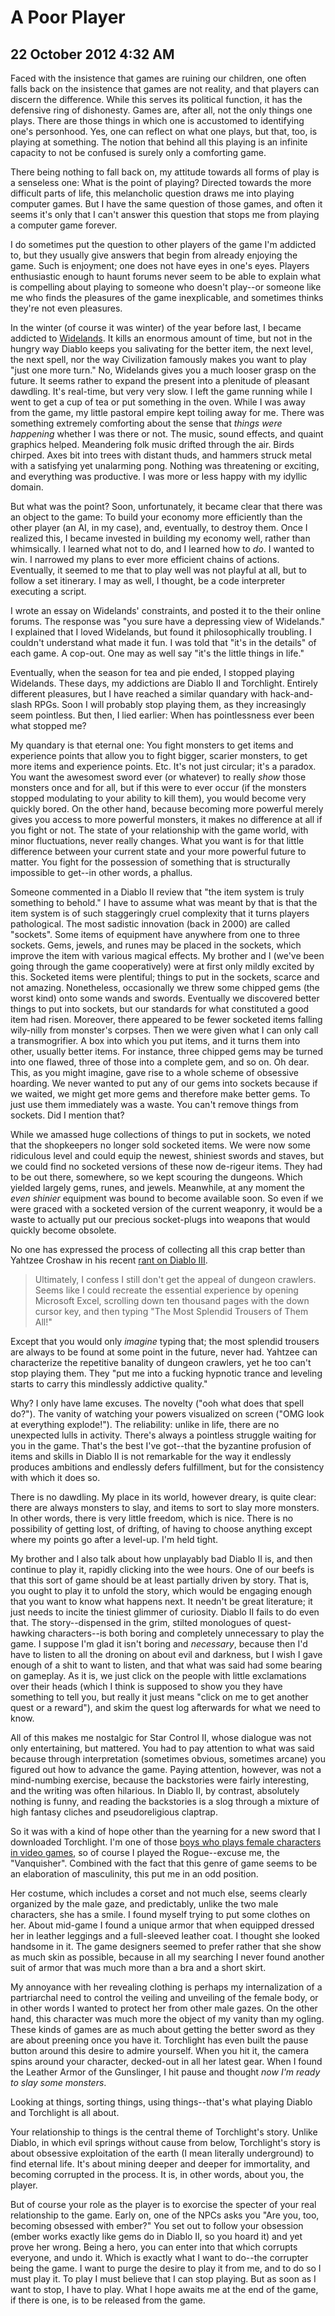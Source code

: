 # A Poor Player
## 22 October 2012 4:32 AM

Faced with the insistence that games are ruining our children, one often falls back on the insistence that games are not reality, and that players can discern the difference. While this serves its political function, it has the defensive ring of dishonesty. Games are, after all, not the only things one plays. There are those things in which one is accustomed to identifying one's personhood. Yes, one can reflect on what one plays, but that, too, is playing at something. The notion that behind all this playing is an infinite capacity to not be confused is surely only a comforting game.

There being nothing to fall back on, my attitude towards all forms of play is a senseless one: What is the point of playing? Directed towards the more difficult parts of life, this melancholic question draws me into playing computer games. But I have the same question of those games, and often it seems it's only that I can't answer this question that stops me from playing a computer game forever.

I do sometimes put the question to other players of the game I'm addicted to, but they usually give answers that begin from already enjoying the game. Such is enjoyment; one does not have eyes in one's eyes. Players enthusiastic enough to haunt forums never seem to be able to explain what is compelling about playing to someone who doesn't play--or someone like me who finds the pleasures of the game inexplicable, and sometimes thinks they're not even pleasures.

In the winter (of course it was winter) of the year before last, I became addicted to [Widelands][1]. It kills an enormous amount of time, but not in the hungry way Diablo keeps you salivating for the better item, the next level, the next spell, nor the way Civilization famously makes you want to play "just one more turn." No, Widelands gives you a much looser grasp on the future. It seems rather to expand the present into a plenitude of pleasant dawdling. It's real-time, but very very slow. I left the game running while I went to get a cup of tea or put something in the oven. While I was away from the game, my little pastoral empire kept toiling away for me. There was something extremely comforting about the sense that _things were happening_ whether I was there or not. The music, sound effects, and quaint graphics helped. Meandering folk music drifted through the air. Birds chirped. Axes bit into trees with distant thuds, and hammers struck metal with a satisfying yet unalarming pong. Nothing was threatening or exciting, and everything was productive. I was more or less happy with my idyllic domain.

But what was the point? Soon, unfortunately, it became clear that there was an object to the game: To build your economy more efficiently than the other player (an AI, in my case), and, eventually, to destroy them. Once I realized this, I became invested in building my economy well, rather than whimsically. I learned what not to do, and I learned how to _do_. I wanted to win. I narrowed my plans to ever more efficient chains of actions. Eventually, it seemed to me that to play well was not playful at all, but to follow a set itinerary. I may as well, I thought, be a code interpreter executing a script.

I wrote an essay on Widelands' constraints, and posted it to the their online forums. The response was "you sure have a depressing view of Widelands." I explained that I loved Widelands, but found it philosophically troubling. I couldn't understand what made it fun. I was told that "it's in the details" of each game. A cop-out. One may as well say "it's the little things in life."

Eventually, when the season for tea and pie ended, I stopped playing Widelands. These days, my addictions are Diablo II and Torchlight. Entirely different pleasures, but I have reached a similar quandary with hack-and-slash RPGs. Soon I will probably stop playing them, as they increasingly seem pointless. But then, I lied earlier: When has pointlessness ever been what stopped me?

My quandary is that eternal one: You fight monsters to get items and experience points that allow you to fight bigger, scarier monsters, to get more items and experience points. Etc. It's not just circular; it's a paradox. You want the awesomest sword ever (or whatever) to really _show_ those monsters once and for all, but if this were to ever occur (if the monsters stopped modulating to your ability to kill them), you would become very quickly bored. On the other hand, because becoming more powerful merely gives you access to more powerful monsters, it makes no difference at all if you fight or not. The state of your relationship with the game world, with minor fluctuations, never really changes. What you want is for that little difference between your current state and your more powerful future to matter. You fight for the possession of something that is structurally impossible to get--in other words, a phallus.

Someone commented in a Diablo II review that "the item system is truly something to behold." I have to assume what was meant by that is that the item system is of such staggeringly cruel complexity that it turns players pathological. The most sadistic innovation (back in 2000) are called "sockets". Some items of equipment have anywhere from one to three sockets. Gems, jewels, and runes may be placed in the sockets, which improve the item with various magical effects. My brother and I (we've been going through the game cooperatively) were at first only mildly excited by this. Socketed items were plentiful; things to put in the sockets, scarce and not amazing. Nonetheless, occasionally we threw some chipped gems (the worst kind) onto some wands and swords. Eventually we discovered better things to put into sockets, but our standards for what constituted a good item had risen. Moreover, there appeared to be fewer socketed items falling wily-nilly from monster's corpses. Then we were given what I can only call a transmogrifier. A box into which you put items, and it turns them into other, usually better items. For instance, three chipped gems may be turned into one flawed, three of those into a complete gem, and so on. Oh dear. This, as you might imagine, gave rise to a whole scheme of obsessive hoarding. We never wanted to put any of our gems into sockets because if we waited, we might get more gems and therefore make better gems. To just use them immediately was a waste. You can't remove things from sockets. Did I mention that?

While we amassed huge collections of things to put in sockets, we noted that the shopkeepers no longer sold socketed items. We were now some ridiculous level and could equip the newest, shiniest swords and staves, but we could find no socketed versions of these now de-rigeur items. They had to be out there, somewhere, so we kept scouring the dungeons. Which yielded largely gems, runes, and jewels. Meanwhile, at any moment the _even shinier_ equipment was bound to become available soon. So even if we were graced with a socketed version of the current weaponry, it would be a waste to actually put our precious socket-plugs into weapons that would quickly become obsolete.

No one has expressed the process of collecting all this crap better than Yahtzee Croshaw in his recent [rant on Diablo III][2].

> Ultimately, I confess I still don't get the appeal of dungeon crawlers. Seems like I could recreate the essential experience by opening Microsoft Excel, scrolling down ten thousand pages with the down cursor key, and then typing "The Most Splendid Trousers of Them All!"

Except that you would only _imagine_ typing that; the most splendid trousers are always to be found at some point in the future, never had. Yahtzee can characterize the repetitive banality of dungeon crawlers, yet he too can't stop playing them. They "put me into a fucking hypnotic trance and leveling starts to carry this mindlessly addictive quality."

Why? I only have lame excuses. The novelty ("ooh what does that spell do?"). The vanity of watching your powers visualized on screen ("OMG look at everything explode!"). The reliability: unlike in life, there are no unexpected lulls in activity. There's always a pointless struggle waiting for you in the game. That's the best I've got--that the byzantine profusion of items and skills in Diablo II is not remarkable for the way it endlessly produces ambitions and endlessly defers fulfillment, but for the consistency with which it does so.

There is no dawdling. My place in its world, however dreary, is quite clear: there are always monsters to slay, and items to sort to slay more monsters. In other words, there is very little freedom, which is nice. There is no possibility of getting lost, of drifting, of having to choose anything except where my points go after a level-up. I'm held tight.

My brother and I also talk about how unplayably bad Diablo II is, and then continue to play it, rapidly clicking into the wee hours. One of our beefs is that this sort of game should be at least partially driven by story. That is, you ought to play it to unfold the story, which would be engaging enough that you want to know what happens next. It needn't be great literature; it just needs to incite the tiniest glimmer of curiosity. Diablo II fails to do even that. The story--dispensed in the grim, stilted monologues of quest-hawking characters--is both boring and completely unnecessary to play the game. I suppose I'm glad it isn't boring and _necessary_, because then I'd have to listen to all the droning on about evil and darkness, but I wish I gave enough of a shit to want to listen, and that what was said had some bearing on gameplay. As it is, we just click on the people with little exclamations over their heads (which I think is supposed to show you they have something to tell you, but really it just means "click on me to get another quest or a reward"), and skim the quest log afterwards for what we need to know.

All of this makes me nostalgic for Star Control II, whose dialogue was not only entertaining, but mattered. You had to pay attention to what was said because through interpretation (sometimes obvious, sometimes arcane) you figured out how to advance the game. Paying attention, however, was not a mind-numbing exercise, because the backstories were fairly interesting, and the writing was often hilarious. In Diablo II, by contrast, absolutely nothing is funny, and reading the backstories is a slog through a mixture of high fantasy cliches and pseudoreligious claptrap.

So it was with a kind of hope other than the yearning for a new sword that I downloaded Torchlight. I'm one of those [boys who plays female characters in video games][3], so of course I played the Rogue--excuse me, the "Vanquisher". Combined with the fact that this genre of game seems to be an elaboration of masculinity, this put me in an odd position.

Her costume, which includes a corset and not much else, seems clearly organized by the male gaze, and predictably, unlike the two male characters, she has a smile. I found myself trying to put some clothes on her. About mid-game I found a unique armor that when equipped dressed her in leather leggings and a full-sleeved leather coat. I thought she looked handsome in it. The game designers seemed to prefer rather that she show as much skin as possible, because in all my searching I never found another suit of armor that was much more than a bra and a short skirt.

My annoyance with her revealing clothing is perhaps my internalization of a partriarchal need to control the veiling and unveiling of the female body, or in other words I wanted to protect her from other male gazes. On the other hand, this character was much more the object of my vanity than my ogling. These kinds of games are as much about getting the better sword as they are about preening once you have it. Torchlight has even built the pause button around this desire to admire yourself. When you hit it, the camera spins around your character, decked-out in all her latest gear. When I found the Leather Armor of the Gunslinger, I hit pause and thought _now I'm ready to slay some monsters_.

Looking at things, sorting things, using things--that's what playing Diablo and Torchlight is all about.

Your relationship to things is the central theme of Torchlight's story. Unlike Diablo, in which evil springs without cause from below, Torchlight's story is about obsessive exploitation of the earth (I mean literally underground) to find eternal life. It's about mining deeper and deeper for immortality, and becoming corrupted in the process. It is, in other words, about you, the player.

But of course your role as the player is to exorcise the specter of your real relationship to the game. Early on, one of the NPCs asks you "Are you, too, becoming obsessed with ember?" You set out to follow your obsession (ember works exactly like gems do in Diablo II, so you hoard it) and yet prove her wrong. Being a hero, you can enter into that which corrupts everyone, and undo it. Which is exactly what I want to do--the corrupter being the game. I want to purge the desire to play it from me, and to do so I must play it. To play I must believe that I can stop playing. But as soon as I want to stop, I have to play. What I hope awaits me at the end of the game, if there is one, is to be released from the game.

   [1]: http://wl.widelands.org/
   [2]: http://www.escapistmagazine.com/videos/view/zero-punctuation/5777-Diablo-3
   [3]: http://projectnes.blogspot.com/2011/04/boys-drool-gauntlet-gauntlet-ii.html
